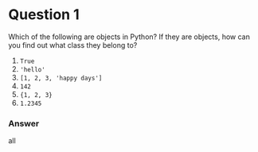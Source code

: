 # Question 1

Which of the following are objects in Python? If they are objects, how can you find out what class they belong to?

1. `True`
2. `'hello'`
3. `[1, 2, 3, 'happy days']`
4. `142`
5. `{1, 2, 3}`
6. `1.2345`

### Answer

all

